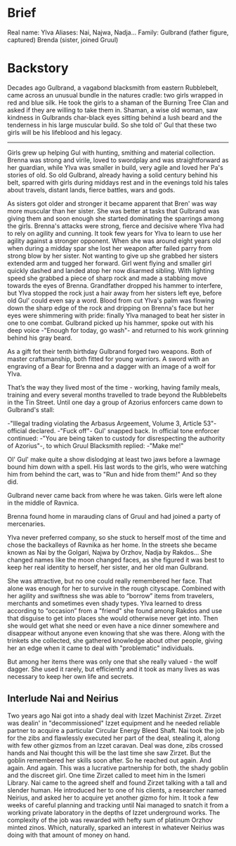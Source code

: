 # Brief

Real name: Ylva
Aliases: Nai, Najwa, Nadja...
Family:
  Gulbrand (father figure, captured)
  Brenda (sister, joined Gruul)

# Backstory

Decades ago Gulbrand, a vagabond blacksmith from eastern Rubblebelt, came
across an unusual bundle in the natures cradle: two girls wrapped in red and
blue silk. He took the girls to a shaman of the Burning Tree Clan and asked if
they are willing to take them in. Shaman, a wise old woman, saw kindness in
Gulbrands char-black eyes sitting behind a lush beard and the tenderness in his
large muscular build. So she told ol' Gul that these two girls will be his
lifeblood and his legacy.

***

Girls grew up helping Gul with hunting, smithing and material collection.
Brenna was strong and virile, loved to swordplay and was straightforward as her
guardian, while Ylva was smaller in build, very agile and loved her Pa's
stories of old. So old Gulbrand, already having a solid century behind his
belt, sparred with girls during middays rest and in the evenings told his tales
about travels, distant lands, fierce battles, wars and gods.

As sisters got older and stronger it became apparent that Bren' was way more
muscular than her sister. She was better at tasks that Gulbrand was giving them
and soon enough she started dominating the sparrings among the girls. Brenna's
attacks were strong, fierce and decisive where Ylva had to rely on agility and
cunning. It took few years for Ylva to learn to use her agility against a
stronger opponent. When she was around eight years old when during a midday
spar she lost her weapon after failed parry from strong blow by her sister. Not
wanting to give up she grabbed her sisters extended arm and tugged her forward.
Girl went flying and smaller girl quickly dashed and landed atop her now
disarmed sibling. With lighting speed she grabbed a piece of sharp rock and
made a stabbing move towards the eyes of Brenna. Grandfather dropped his hammer
to interfere, but Ylva stopped the rock just a hair away from her sisters left
eye, before old Gul' could even say a word. Blood from cut Ylva's palm was
flowing down the sharp edge of the rock and dripping on Brenna's face but her
eyes were shimmering with pride: finally Ylva managed to beat her sister in one
to one combat. Gulbrand picked up his hammer, spoke out with his deep voice
-"Enough for today, go wash"- and returned to his work grinning behind his gray
beard.

As a gift fot their tenth birthday Gulbrand forged two weapons. Both of master
craftsmanship, both fitted for young warriors. A sword with an engraving of a
Bear for Brenna and a dagger with an image of a wolf for Ylva.

That’s the way they lived most of the time - working, having family meals,
training and every several months travelled to trade beyond the Rubblebelts in
the Tin Street. Until one day a group of Azorius enforcers came down to
Gulbrand's stall:

-"Illegal trading violating the Arbasus Argeement, Volume 3, Article 53"-
official declared. -"Fuck off"- Gul' snapped back. In official tone enforcer
continued: -"You are being taken to custody for disrespecting the authority of
Azorius"-, to which Gruul Blacksmith replied: -"Make me!"

Ol' Gul' make quite a show dislodging at least two jaws before a lawmage bound
him down with a spell. His last words to the girls, who were watching him from
behind the cart, was to "Run and hide from them!" And so they did.

Gulbrand never came back from where he was taken. Girls were left alone in the
middle of Ravnica.

Brenna found home in marauding clans of Gruul and had joined a party of
mercenaries.

Ylva never preferred company, so she stuck to herself most of the time and
chose the backalleys of Ravnika as her home. In the streets she became known as
Nai by the Golgari, Najwa by Orzhov, Nadja by Rakdos... She changed names like
the moon changed faces, as she figured it was best to keep her real identity to
herself, her sister, and her old man Gulbrand.

She was attractive, but no one could really remembered her face. That alone was
enough for her to survive in the rough cityscape. Combined with her agility and
swiftness she was able to “borrow” items from travelers, merchants and
sometimes even shady types. Ylva learned to dress according to “occasion” from
a "friend" she found among Rakdos and use that disguise to get into places she
would otherwise never get into. Then she would get what she need or even have a
nice dinner somewhere and disappear without anyone even knowing that she was
there. Along with the trinkets she collected, she gathered knowledge about
other people, giving her an edge when it came to deal with "problematic"
individuals.

But among her items there was only one that she really valued - the wolf
dagger. She used it rarely, but efficiently and it took as many lives as was
necessary to keep her own life and secrets.


## Interlude Nai and Neirius

Two years ago Nai got into a shady deal with Izzet Machinist Zirzet. Zirzet was
dealin' in "decommissioned" Izzet equipment and he needed reliable partner to
acquire a particular Circular Energy Bleed Shaft. Nai took the job for the zibs
and flawlessly executed her part of the deal, stealing it, along with few other
gizmos from an Izzet caravan. Deal was done, zibs crossed hands and Nai thought
this will be the last time she saw Zirzet. But the goblin remembered her skills
soon after. So he reached out again. And again. And again. This was a lucrative
partnership for both, the shady goblin and the discreet girl. One time Zirzet
called to meet him in the Ismeri Library. Nai came to the agreed shelf and
found Zirzet talking with a tall and slender human. He introduced her to one of
his clients, a researcher named Neirius, and asked her to acquire yet another
gizmo for him. It took a few weeks of careful planning and tracking until Nai
managed to snatch it from a working private laboratory in the depths of Izzet
underground works. The complexity of the job was rewarded with hefty sum of
platinum Orzhov minted zinos. Which, naturally, sparked an interest in whatever
Neirius was doing with that amount of money on hand.

